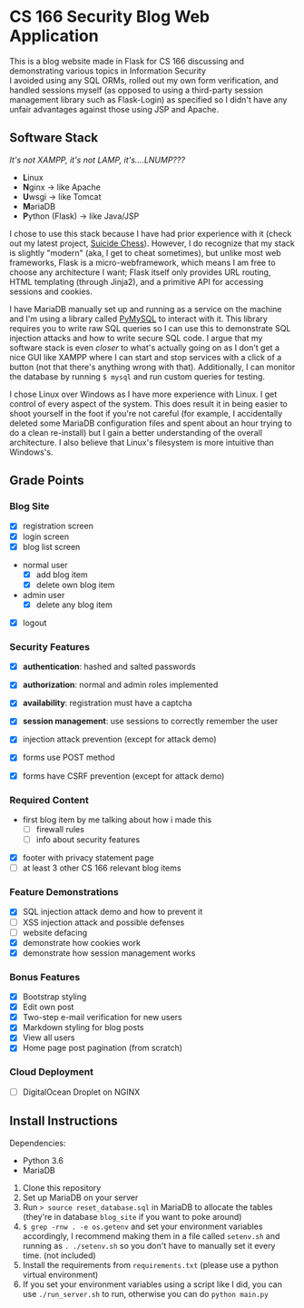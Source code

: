 # CS 166 Security Blog Web Application

This is a blog website made in Flask for CS 166 discussing and demonstrating various topics in Information Security  
I avoided using any SQL ORMs, rolled out my own form verification, and handled sessions myself (as opposed to using a third-party session management library such as Flask-Login) as specified so I didn't have any unfair advantages against those using JSP and Apache.  


## Software Stack
*It's not XAMPP, it's not LAMP, it's....LNUMP???*  
- **L**inux
- **N**ginx -> like Apache
- **U**wsgi -> like Tomcat
- **M**ariaDB
- **P**ython (Flask) -> like Java/JSP

I chose to use this stack because I have had prior experience with it (check out my latest project, [Suicide Chess](https://suicidechess.org)). However, I do recognize that my stack is slightly "modern" (aka, I get to cheat sometimes), but unlike most web frameworks, Flask is a micro-webframework, which means I am free to choose any architecture I want; Flask itself only provides URL routing, HTML templating (through Jinja2), and a primitive API for accessing sessions and cookies. 

 

I have MariaDB manually set up and running as a service on the machine and I'm using a library called [PyMySQL](https://github.com/PyMySQL/PyMySQL) to interact with it. This library requires you to write raw SQL queries so I can use this to demonstrate SQL injection attacks and how to write secure SQL code. I argue that my software stack is even *closer* to what's actually going on as I don't get a nice GUI like XAMPP where I can start and stop services with a click of a button (not that there's anything wrong with that). Additionally, I can monitor the database by running `$ mysql` and run custom queries for testing.

I chose Linux over Windows as I have more experience with Linux. I get control of every aspect of the system. This does result it in being easier to shoot yourself in the foot if you're not careful (for example, I accidentally deleted some MariaDB configuration files and spent about an hour trying to do a clean re-install) but I gain a better understanding of the overall architecture. I also believe that Linux's filesystem is more intuitive than Windows's. 

## Grade Points
### Blog Site
- [X] registration screen
- [X] login screen
- [X] blog list screen
- normal user
    - [X] add blog item
    - [X] delete own blog item
- admin user
    - [X] delete any blog item
- [X] logout

### Security Features
- [X] **authentication**: hashed and salted passwords
- [X] **authorization**: normal and admin roles implemented
- [X] **availability**: registration must have a captcha
- [X] **session management**: use sessions to correctly remember the user
- [X] injection attack prevention (except for attack demo)
- [X] forms use POST method
- [X] forms have CSRF prevention (except for attack demo)


### Required Content
- first blog item by me talking about how i made this
    - [ ] firewall rules
    - [ ] info about security features
- [X] footer with privacy statement page
- [ ] at least 3 other CS 166 relevant blog items

### Feature Demonstrations
- [X] SQL injection attack demo and how to prevent it
- [ ] XSS injection attack and possible defenses
- [ ] website defacing
- [X] demonstrate how cookies work
- [X] demonstrate how session management works
 
### Bonus Features
- [X] Bootstrap styling
- [X] Edit own post
- [X] Two-step e-mail verification for new users
- [X] Markdown styling for blog posts
- [X] View all users
- [X] Home page post pagination (from scratch)

### Cloud Deployment
- [ ] DigitalOcean Droplet on NGINX

## Install Instructions

Dependencies:
- Python 3.6
- MariaDB

1. Clone this repository
2. Set up MariaDB on your server
3. Run `> source reset_database.sql` in MariaDB to allocate the tables (they're in database `blog_site` if you want to poke around)
4. `$ grep -rnw . -e os.getenv` and set your environment variables accordingly, I recommend making them in a file called `setenv.sh` and running as `. ./setenv.sh` so you don't have to manually set it every time. (not included)
5. Install the requirements from `requirements.txt` (please use a python virtual environment)
6. If you set your environment variables using a script like I did, you can use `./run_server.sh` to run, otherwise you can do `python main.py`
